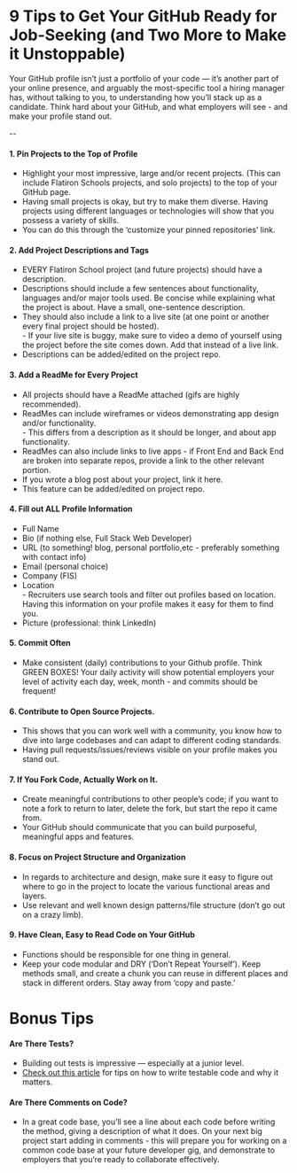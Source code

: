 
# 9 Tips to Get Your GitHub Ready for Job-Seeking (and Two More to Make it Unstoppable)

Your GitHub profile isn’t just a portfolio of your code — it’s another part of your online presence, and arguably the most-specific tool a hiring manager has, without talking to you, to understanding how you’ll stack up as a candidate. Think hard about your GitHub, and what employers will see - and make your profile stand out.

--

#### 1. Pin Projects to the Top of Profile
- Highlight your most impressive, large and/or recent projects. (This can include Flatiron Schools projects, and solo projects) to the top of your GitHub page.
- Having small projects is okay, but try to make them diverse. Having projects using different languages or technologies will show that you possess a variety of skills.
- You can do this through the ‘customize your pinned repositories’ link. 


#### 2. Add Project Descriptions and Tags
- EVERY Flatiron School project (and future projects) should have a description.
- Descriptions should include a few sentences about functionality, languages and/or major tools used. Be concise while explaining what the project is about. Have a small, one-sentence description.
- They should also include a link to a live site (at one point or another every final project should be hosted).  
                    - If your live site is buggy, make sure to video a demo of yourself using the project before the site comes down. Add that instead of a live link.
- Descriptions can be added/edited on the project repo.

#### 3. Add a ReadMe for Every Project 
- All projects should have a ReadMe attached (gifs are highly recommended).
- ReadMes can include wireframes or videos demonstrating app design and/or functionality.  
                    - This differs from a description as it should be longer, and about app functionality.
- ReadMes can also include links to live apps - if Front End and Back End are broken into separate repos, provide a link to the other relevant portion.
- If you wrote a blog post about your project, link it here.
- This feature can be added/edited on project repo.


#### 4. Fill out ALL Profile Information 
- Full Name
- Bio (if nothing else, Full Stack Web Developer)
- URL (to something! blog, personal portfolio,etc - preferably something with contact info)
- Email (personal choice)
- Company (FIS)
- Location  
                    - Recruiters use search tools and filter out profiles based on location. Having this information on your profile makes it easy for them to find you.
- Picture (professional: think LinkedIn)


#### 5. Commit Often
- Make consistent (daily) contributions to your Github profile. Think GREEN BOXES! Your daily activity will show potential employers your level of activity each day, week, month - and commits should be frequent!
 
 
#### 6. Contribute to Open Source Projects. 
- This shows that you can work well with a community, you know how to dive into large codebases and can adapt to different coding standards. 
- Having pull requests/issues/reviews visible on your profile makes you stand out.


#### 7. If You Fork Code, Actually Work on It. 
- Create meaningful contributions to other people’s code; if you want to note a fork to return to later, delete the fork, but start the repo it came from. 
- Your GitHub should communicate that you can build purposeful, meaningful apps and features. 


#### 8. Focus on Project Structure and Organization
- In regards to architecture and design, make sure it easy to figure out where to go in the project to locate the various functional areas and layers.
- Use relevant and well known design patterns/file structure (don’t go out on a crazy limb).
 
 
#### 9. Have Clean, Easy to Read Code on Your GitHub
- Functions should be responsible for one thing in general.
- Keep your code modular and DRY (‘Don’t Repeat Yourself’). Keep methods small, and create a chunk you can reuse in different places and stack in different orders. Stay away from ‘copy and paste.’
 
 
# Bonus Tips
 
#### Are There Tests?
- Building out tests is impressive — especially at a junior level. 
- [Check out this article](https://www.toptal.com/qa/how-to-write-testable-code-and-why-it-matters) for tips on how to write testable code and why it  matters.

#### Are There Comments on Code?

- In a great code base, you’ll see a line about each code before writing the method, giving a  description of what it does.
On your next big project start adding in comments - this will prepare you for working on a common code base at your future  developer gig, and demonstrate to employers that you’re ready to collaborate effectively.
